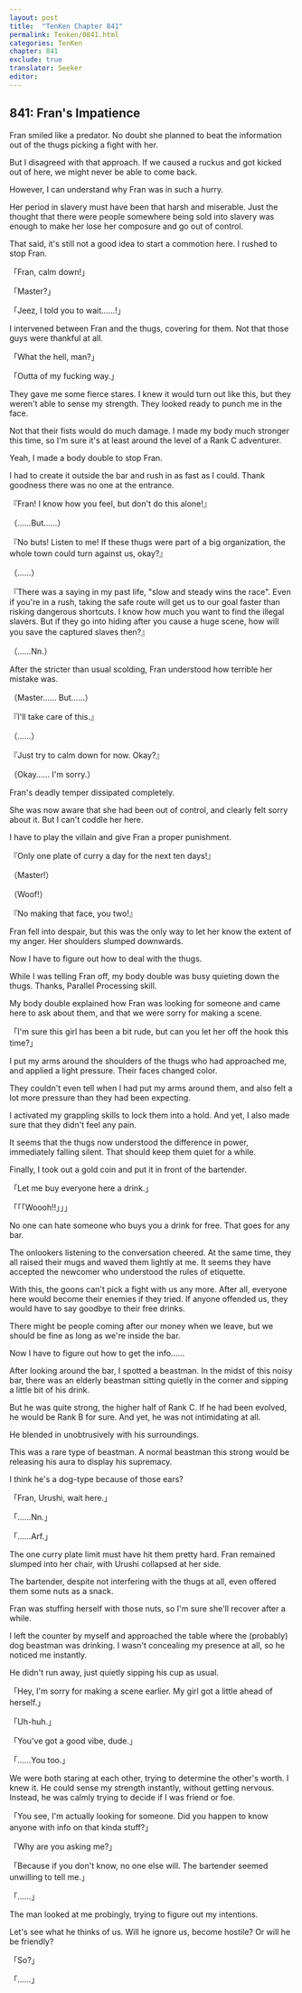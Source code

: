 ```yaml
---
layout: post
title:  "TenKen Chapter 841"
permalink: Tenken/0841.html
categories: TenKen
chapter: 841
exclude: true
translator: Seeker
editor: 
---
```

<h2 id="ch841">841: Fran's Impatience</h2>

 Fran smiled like a predator. No doubt she planned to beat the information out of the thugs picking a fight with her.

 But I disagreed with that approach. If we caused a ruckus and got kicked out of here, we might never be able to come back.

 However, I can understand why Fran was in such a hurry.

 Her period in slavery must have been that harsh and miserable. Just the thought that there were people somewhere being sold into slavery was enough to make her lose her composure and go out of control.

 That said, it's still not a good idea to start a commotion here. I rushed to stop Fran.

「Fran, calm down!」

「Master?」

「Jeez, I told you to wait……!」

 I intervened between Fran and the thugs, covering for them. Not that those guys were thankful at all.

「What the hell, man?」

「Outta of my fucking way.」

 They gave me some fierce stares. I knew it would turn out like this, but they weren't able to sense my strength. They looked ready to punch me in the face.

 Not that their fists would do much damage. I made my body much stronger this time, so I'm sure it's at least around the level of a Rank C adventurer.

 Yeah, I made a body double to stop Fran.

 I had to create it outside the bar and rush in as fast as I could. Thank goodness there was no one at the entrance.

『Fran! I know how you feel, but don't do this alone!』

（……But……）

『No buts! Listen to me! If these thugs were part of a big organization, the whole town could turn against us, okay?』

（……）

『There was a saying in my past life, "slow and steady wins the race". Even if you're in a rush, taking the safe route will get us to our goal faster than risking dangerous shortcuts. I know how much you want to find the illegal slavers. But if they go into hiding after you cause a huge scene, how will you save the captured slaves then?』

（……Nn.）

 After the stricter than usual scolding, Fran understood how terrible her mistake was.

（Master…… But……）

『I'll take care of this.』

（……）

『Just try to calm down for now. Okay?』

（Okay…… I'm sorry.）

 Fran's deadly temper dissipated completely.

 She was now aware that she had been out of control, and clearly felt sorry about it. But I can't coddle her here.

 I have to play the villain and give Fran a proper punishment.

『Only one plate of curry a day for the next ten days!』

（Master!）

（Woof!）

『No making that face, you two!』

 Fran fell into despair, but this was the only way to let her know the extent of my anger. Her shoulders slumped downwards.

 Now I have to figure out how to deal with the thugs.

 While I was telling Fran off, my body double was busy quieting down the thugs. Thanks, Parallel Processing skill.

 My body double explained how Fran was looking for someone and came here to ask about them, and that we were sorry for making a scene.

「I'm sure this girl has been a bit rude, but can you let her off the hook this time?」

 I put my arms around the shoulders of the thugs who had approached me, and applied a light pressure. Their faces changed color.

 They couldn't even tell when I had put my arms around them, and also felt a lot more pressure than they had been expecting.

 I activated my grappling skills to lock them into a hold. And yet, I also made sure that they didn't feel any pain.

 It seems that the thugs now understood the difference in power, immediately falling silent. That should keep them quiet for a while.

 Finally, I took out a gold coin and put it in front of the bartender.

「Let me buy everyone here a drink.」

「「「Woooh!!」」」

 No one can hate someone who buys you a drink for free. That goes for any bar.

 The onlookers listening to the conversation cheered. At the same time, they all raised their mugs and waved them lightly at me. It seems they have accepted the newcomer who understood the rules of etiquette.

 With this, the goons can't pick a fight with us any more. After all, everyone here would become their enemies if they tried. If anyone offended us, they would have to say goodbye to their free drinks.

 There might be people coming after our money when we leave, but we should be fine as long as we're inside the bar.

 Now I have to figure out how to get the info……

 After looking around the bar, I spotted a beastman. In the midst of this noisy bar, there was an elderly beastman sitting quietly in the corner and sipping a little bit of his drink.

 But he was quite strong, the higher half of Rank C. If he had been evolved, he would be Rank B for sure. And yet, he was not intimidating at all.

 He blended in unobtrusively with his surroundings.

 This was a rare type of beastman. A normal beastman this strong would be releasing his aura to display his supremacy.

 I think he's a dog-type because of those ears?

「Fran, Urushi, wait here.」

「……Nn.」

「……Arf.」

 The one curry plate limit must have hit them pretty hard. Fran remained slumped into her chair, with Urushi collapsed at her side. 

 The bartender, despite not interfering with the thugs at all, even offered them some nuts as a snack.

 Fran was stuffing herself with those nuts, so I'm sure she'll recover after a while.

 I left the counter by myself and approached the table where the (probably) dog beastman was drinking. I wasn't concealing my presence at all, so he noticed me instantly.

 He didn't run away, just quietly sipping his cup as usual.

「Hey, I'm sorry for making a scene earlier. My girl got a little ahead of herself.」

「Uh-huh.」

「You've got a good vibe, dude.」

「……You too.」

 We were both staring at each other, trying to determine the other's worth. I knew it. He could sense my strength instantly, without getting nervous. Instead, he was calmly trying to decide if I was friend or foe.

「You see, I'm actually looking for someone. Did you happen to know anyone with info on that kinda stuff?」

「Why are you asking me?」

「Because if you don't know, no one else will. The bartender seemed unwilling to tell me.」

「……」

 The man looked at me probingly, trying to figure out my intentions.

 Let's see what he thinks of us. Will he ignore us, become hostile? Or will he be friendly?

「So?」

「……」



